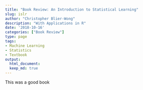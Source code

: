 ```yaml
---
title: "Book Review: An Introduction to Statistical Learning"
slug: islr
author: "Christopher Blier-Wong"
description: "With Applications in R"
date: '2018-10-16'
categories: ["Book Review"]
type: page
tags: 
- Machine Learning
- Statistics
- Textbook
output:
  html_document:
  keep_md: true
---
```

  
  This was a good book

